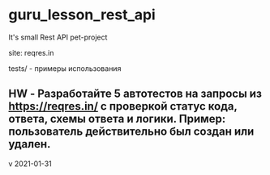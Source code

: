 # guru_lesson_rest_api
It's small Rest API pet-project  
<p>site: reqres.in

tests/ - примеры использования

HW - Разработайте 5 автотестов на запросы из https://reqres.in/ c проверкой статус кода, ответа, схемы ответа и логики. 
Пример: пользователь действительно был создан или удален. 
------
v 2021-01-31